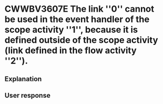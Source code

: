 # CWWBV3607E The link ''0'' cannot be used in the event handler of the scope activity ''1'', because it is defined outside of the scope activity (link defined in the flow activity ''2'').

## Explanation

## User response